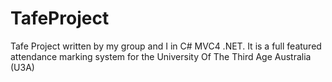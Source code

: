 TafeProject
===========

Tafe Project written by my group and I in C# MVC4 .NET.
It is a full featured attendance marking system for the University Of The Third Age Australia (U3A)
